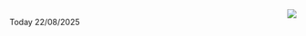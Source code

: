 <img align="right" src="https://media.giphy.com/media/M9gbBd9nbDrOTu1Mqx/giphy.gif">


Today 22/08/2025
